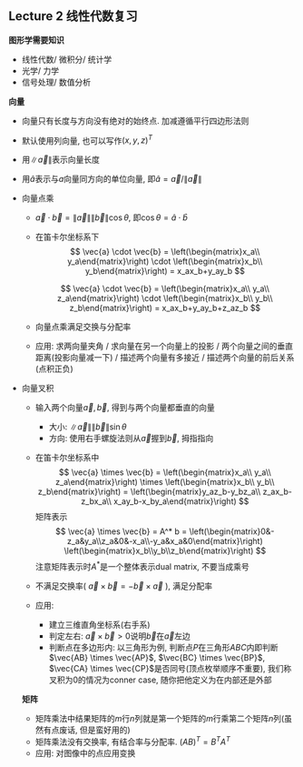 ## Lecture 2 线性代数复习

**图形学需要知识**

- 线性代数/ 微积分/ 统计学
- 光学/ 力学
- 信号处理/ 数值分析

**向量**

- 向量只有长度与方向没有绝对的始终点. 加减遵循平行四边形法则

- 默认使用列向量, 也可以写作$(x,y,z)^T$

- 用$\| \vec{a} \|$表示向量长度

- 用$\hat{a}$表示与$a$向量同方向的单位向量, 即$\hat{a} = \vec{a} / \| \vec{a}\|$

- 向量点乘

  - $\vec{a} \cdot \vec{b} = \|\vec{a}\|\|\vec{b}\|\cos\theta$, 即$\cos\theta = \hat{a}\cdot\hat{b}$

  - 在笛卡尔坐标系下
    $$
    \vec{a} \cdot \vec{b} = \left(\begin{matrix}x_a\\ y_a\end{matrix}\right) \cdot \left(\begin{matrix}x_b\\ y_b\end{matrix}\right) = x_ax_b+y_ay_b
    $$

    $$
    \vec{a} \cdot \vec{b} = \left(\begin{matrix}x_a\\ y_a\\ z_a\end{matrix}\right) \cdot \left(\begin{matrix}x_b\\ y_b\\ z_b\end{matrix}\right) = x_ax_b+y_ay_b+z_az_b
    $$

  - 向量点乘满足交换与分配率

  - 应用: 求两向量夹角 / 求向量在另一个向量上的投影 / 两个向量之间的垂直距离(投影向量减一下) / 描述两个向量有多接近 / 描述两个向量的前后关系(点积正负)

- 向量叉积

  - 输入两个向量$\vec{a}, \vec{b}$, 得到与两个向量都垂直的向量

    - 大小: $\|\vec{a}\| \|\vec{b}\| \sin\theta$
    - 方向: 使用右手螺旋法则从$\vec{a}$握到$\vec{b}$, 拇指指向

  - 在笛卡尔坐标系中
    $$
    \vec{a} \times \vec{b} = \left(\begin{matrix}x_a\\ y_a\\ z_a\end{matrix}\right) \times \left(\begin{matrix}x_b\\ y_b\\ z_b\end{matrix}\right) = \left(\begin{matrix}y_az_b-y_bz_a\\ z_ax_b-z_bx_a\\ x_ay_b-x_by_a\end{matrix}\right)
    $$
    矩阵表示
    $$
    \vec{a} \times \vec{b} = A^* b = \left(\begin{matrix}0&-z_a&y_a\\z_a&0&-x_a\\-y_a&x_a&0\end{matrix}\right) \left(\begin{matrix}x_b\\y_b\\z_b\end{matrix}\right)
    $$
    注意矩阵表示时$A^*$是一个整体表示dual matrix, 不要当成乘号

  - 不满足交换率( $\vec{a} \times \vec{b} = - \vec{b} \times \vec{a}$ ), 满足分配率

  - 应用: 

    - 建立三维直角坐标系(右手系)
    - 判定左右: $\vec{a} \times \vec{b} > 0$说明$\vec{b}$在$\vec{a}$左边
    - 判断点在多边形内: 以三角形为例, 判断点$P$在三角形$ABC$内即判断$\vec{AB} \times \vec{AP}$, $\vec{BC} \times \vec{BP}$, $\vec{CA} \times \vec{CP}$是否同号(顶点枚举顺序不重要), 我们称叉积为$0$的情况为conner case, 随你把他定义为在内部还是外部

  

  **矩阵**

  - 矩阵乘法中结果矩阵的$m$行$n$列就是第一个矩阵的$m$行乘第二个矩阵$n$列(虽然有点废话, 但是蛮好用的)
  - 矩阵乘法没有交换率, 有结合率与分配率. $(AB)^T = B^TA^T$
  - 应用: 对图像中的点应用变换


